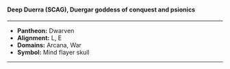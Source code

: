 #### Deep Duerra (SCAG), Duergar goddess of conquest and psionics
___

- **Pantheon:** Dwarven
- **Alignment:** L, E
- **Domains:** Arcana, War
- **Symbol:** Mind flayer skull
___
